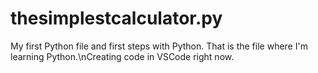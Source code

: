 # thesimplestcalculator.py
My first Python file and first steps with Python.
That is the file where I'm learning Python.\nCreating code in VSCode right now.
